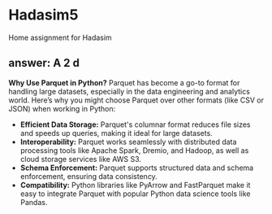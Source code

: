 # Hadasim5
Home assignment for Hadasim
## answer: A 2 d
**Why Use Parquet in Python?**
Parquet has become a go-to format for handling large datasets, especially in the data engineering and analytics world. Here’s why you might choose Parquet over other formats (like CSV or JSON) when working in Python:

- **Efficient Data Storage:** Parquet's columnar format reduces file sizes and speeds up queries, making it ideal for large datasets.
- **Interoperability:** Parquet works seamlessly with distributed data processing tools like Apache Spark, Dremio, and Hadoop, as well as cloud storage services like AWS S3.
- **Schema Enforcement:** Parquet supports structured data and schema enforcement, ensuring data consistency.
- **Compatibility:** Python libraries like PyArrow and FastParquet make it easy to integrate Parquet with popular Python data science tools like Pandas.
